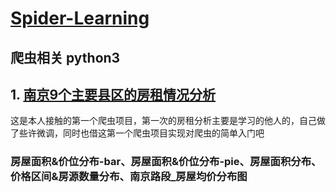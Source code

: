 # [Spider-Learning](https://github.com/geyixin/Spider-Learning)

## 爬虫相关 python3

## 1. [南京9个主要县区的房租情况分析](https://github.com/geyixin/Spider-Learning/tree/master/NJ-lianjia-spider)
这是本人接触的第一个爬虫项目，第一次的房租分析主要是学习的他人的，自己做了些许微调，同时也借这第一个爬虫项目实现对爬虫的简单入门吧
### 房屋面积&价位分布-bar、房屋面积&价位分布-pie、房屋面积分布、价格区间&房源数量分布、南京路段_房屋均价分布图
